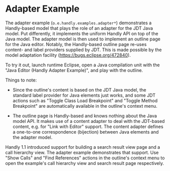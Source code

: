 Adapter Example
===============

The adapter example (`o.e.handly.examples.adapter*`) demonstrates
a Handly-based model that plays the role of an adapter for the JDT Java model.
Put differently, it implements the uniform Handly API on top of the Java model.
The adapter model is then used to implement an outline page for the Java editor.
Notably, the Handly-based outline page re-uses content- and label providers
supplied by JDT. This is made possible by the model adaptation facility
(<https://bugs.eclipse.org/472840>).

To try it out, launch runtime Eclipse, open a Java compilation unit with the
"Java Editor (Handly Adapter Example)", and play with the outline.

Things to note:

* Since the outline's content is based on the JDT Java model,
  the standard label provider for Java elements just works, and
  some JDT actions such as "Toggle Class Load Breakpoint" and
  "Toggle Method Breakpoint" are automatically available in
  the outline's context menu.

* The outline page is Handly-based and knows nothing about
  the Java model API. It makes use of a content adapter to deal
  with the JDT-based content, e.g. for "Link with Editor" support.
  The content adapter defines a one-to-one correspondence (bijection)
  between Java elements and the adapter model.

Handly 1.1 introduced support for building a search result view page and
a call hierarchy view. The adapter example demonstrates that support. Use
"Show Calls" and "Find References" actions in the outline's context menu
to open the example's call hierarchy view and search result page respectively.
